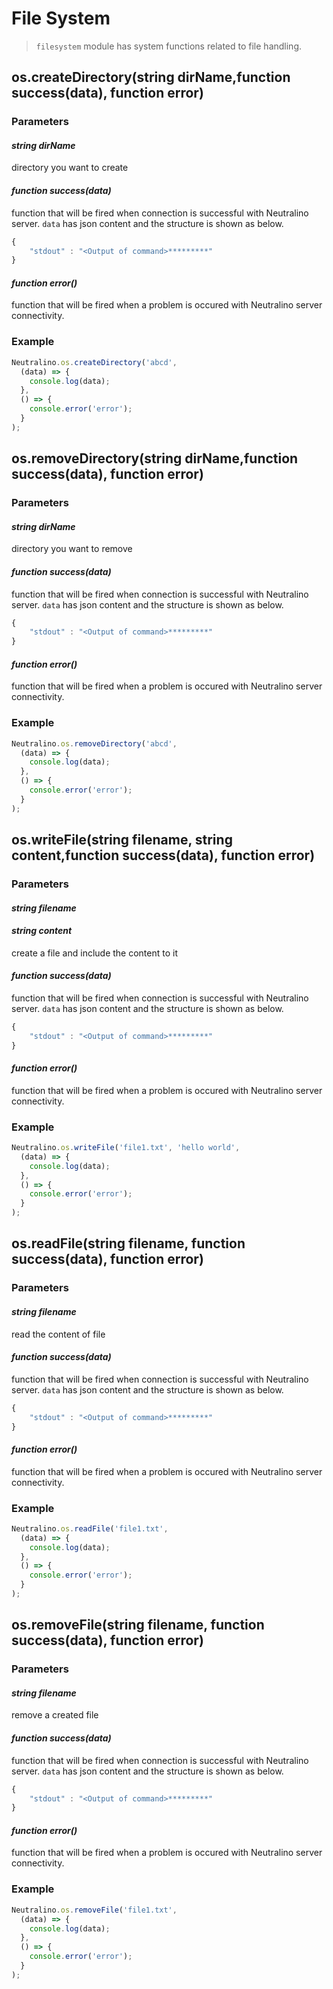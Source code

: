 # File System

> `filesystem` module has system functions related to file handling.

## os.createDirectory(string dirName,function success(data), function error)


### Parameters

#### *string dirName*

directory you want to create
#### *function success(data)*

function that will be fired when connection is successful with Neutralino server. `data` has json content and the structure is shown as below. 

```js
{
    "stdout" : "<Output of command>*********" 
}
```


#### *function error()*

function that will be fired when a problem is occured with Neutralino server connectivity. 



### Example

```js
Neutralino.os.createDirectory('abcd', 
  (data) => {
    console.log(data);
  },
  () => {
    console.error('error');
  }
);
```



## os.removeDirectory(string dirName,function success(data), function error)

### Parameters

#### *string dirName*

directory you want to remove
#### *function success(data)*

function that will be fired when connection is successful with Neutralino server. `data` has json content and the structure is shown as below. 

```js
{
    "stdout" : "<Output of command>*********" 
}
```


#### *function error()*

function that will be fired when a problem is occured with Neutralino server connectivity. 



### Example

```js
Neutralino.os.removeDirectory('abcd', 
  (data) => {
    console.log(data);
  },
  () => {
    console.error('error');
  }
);
```


## os.writeFile(string filename, string content,function success(data), function error)

### Parameters

#### *string filename*
#### *string content*

create a file and include the content to it
#### *function success(data)*

function that will be fired when connection is successful with Neutralino server. `data` has json content and the structure is shown as below. 

```js
{
    "stdout" : "<Output of command>*********" 
}
```


#### *function error()*

function that will be fired when a problem is occured with Neutralino server connectivity. 



### Example

```js
Neutralino.os.writeFile('file1.txt', 'hello world',
  (data) => {
    console.log(data);
  },
  () => {
    console.error('error');
  }
);
```

## os.readFile(string filename, function success(data), function error)
### Parameters

#### *string filename*


read the content of file
#### *function success(data)*

function that will be fired when connection is successful with Neutralino server. `data` has json content and the structure is shown as below. 

```js
{
    "stdout" : "<Output of command>*********" 
}
```


#### *function error()*

function that will be fired when a problem is occured with Neutralino server connectivity. 



### Example

```js
Neutralino.os.readFile('file1.txt',
  (data) => {
    console.log(data);
  },
  () => {
    console.error('error');
  }
);
```


## os.removeFile(string filename, function success(data), function error)
### Parameters

#### *string filename*


remove a created file
#### *function success(data)*

function that will be fired when connection is successful with Neutralino server. `data` has json content and the structure is shown as below. 

```js
{
    "stdout" : "<Output of command>*********" 
}
```


#### *function error()*

function that will be fired when a problem is occured with Neutralino server connectivity. 



### Example

```js
Neutralino.os.removeFile('file1.txt',
  (data) => {
    console.log(data);
  },
  () => {
    console.error('error');
  }
);
```
